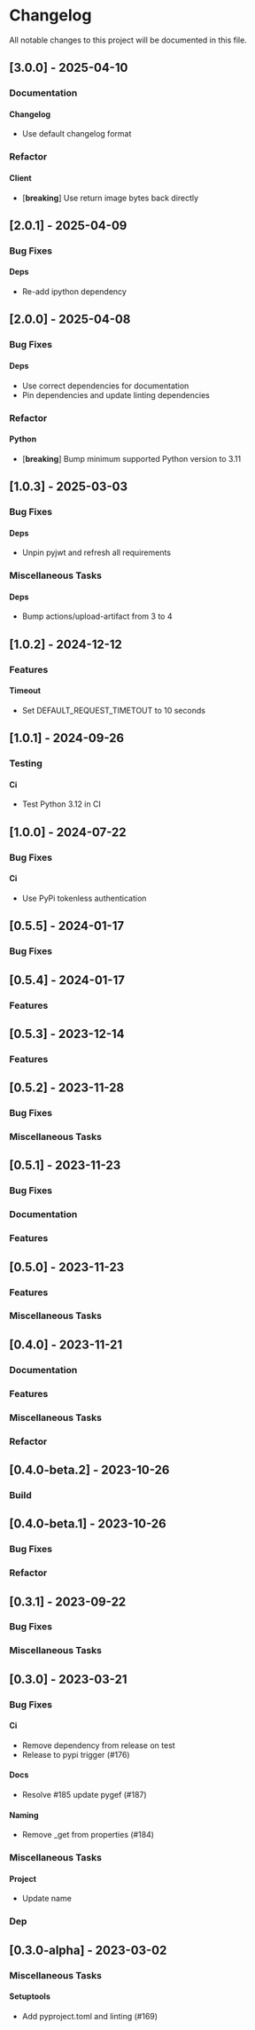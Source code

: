 # Changelog

All notable changes to this project will be documented in this file.

## [3.0.0] - 2025-04-10

### Documentation

#### Changelog

- Use default changelog format


### Refactor

#### Client

- [**breaking**] Use return image bytes back directly


## [2.0.1] - 2025-04-09

### Bug Fixes

#### Deps

- Re-add ipython dependency


## [2.0.0] - 2025-04-08

### Bug Fixes

#### Deps

- Use correct dependencies for documentation
- Pin dependencies and update linting dependencies


### Refactor

#### Python

- [**breaking**] Bump minimum supported Python version to 3.11


## [1.0.3] - 2025-03-03

### Bug Fixes

#### Deps

- Unpin pyjwt and refresh all requirements


### Miscellaneous Tasks

#### Deps

- Bump actions/upload-artifact from 3 to 4


## [1.0.2] - 2024-12-12

### Features

#### Timeout

- Set DEFAULT_REQUEST_TIMETOUT to 10 seconds


## [1.0.1] - 2024-09-26

### Testing

#### Ci

- Test Python 3.12 in CI


## [1.0.0] - 2024-07-22

### Bug Fixes

#### Ci

- Use PyPi tokenless authentication


## [0.5.5] - 2024-01-17

### Bug Fixes


## [0.5.4] - 2024-01-17

### Features


## [0.5.3] - 2023-12-14

### Features


## [0.5.2] - 2023-11-28

### Bug Fixes


### Miscellaneous Tasks


## [0.5.1] - 2023-11-23

### Bug Fixes


### Documentation


### Features


## [0.5.0] - 2023-11-23

### Features


### Miscellaneous Tasks


## [0.4.0] - 2023-11-21

### Documentation


### Features


### Miscellaneous Tasks


### Refactor


## [0.4.0-beta.2] - 2023-10-26

### Build


## [0.4.0-beta.1] - 2023-10-26

### Bug Fixes


### Refactor


## [0.3.1] - 2023-09-22

### Bug Fixes


### Miscellaneous Tasks


## [0.3.0] - 2023-03-21

### Bug Fixes

#### Ci

- Remove dependency from release on test
- Release to pypi trigger (#176)

#### Docs

- Resolve #185 update pygef (#187)

#### Naming

- Remove _get from properties (#184)


### Miscellaneous Tasks

#### Project

- Update name


### Dep


## [0.3.0-alpha] - 2023-03-02

### Miscellaneous Tasks

#### Setuptools

- Add pyproject.toml and linting (#169)


<!-- CEMS BV. -->
